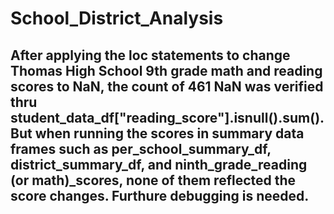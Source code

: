 # School_District_Analysis
## After applying the loc statements to change Thomas High School 9th grade math and reading scores to NaN, the count of 461 NaN was verified thru student_data_df["reading_score"].isnull().sum(). But when running the scores in summary data frames such as per_school_summary_df, district_summary_df, and ninth_grade_reading (or math)_scores, none of them reflected the score changes. Furthure debugging is needed.
